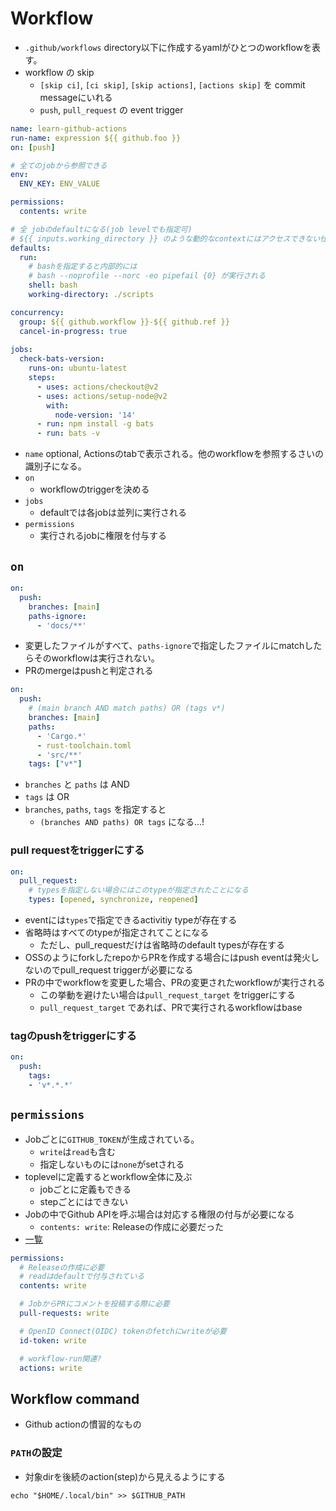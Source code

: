 # Workflow


* `.github/workflows` directory以下に作成するyamlがひとつのworkflowを表す。
* workflow の skip
  * `[skip ci]`, `[ci skip]`, `[skip actions]`, `[actions skip]` を commit messageにいれる
  * `push`, `pull_request` の event trigger

```yaml
name: learn-github-actions
run-name: expression ${{ github.foo }}
on: [push]

# 全てのjobから参照できる
env:
  ENV_KEY: ENV_VALUE

permissions:
  contents: write

# 全 jobのdefaultになる(job levelでも指定可)
# ${{ inputs.working_directory }} のような動的なcontextにはアクセスできない仕様
defaults:
  run:
    # bashを指定すると内部的には
    # bash --noprofile --norc -eo pipefail {0} が実行される
    shell: bash
    working-directory: ./scripts

concurrency:
  group: ${{ github.workflow }}-${{ github.ref }}
  cancel-in-progress: true
  
jobs:
  check-bats-version:
    runs-on: ubuntu-latest
    steps:
      - uses: actions/checkout@v2
      - uses: actions/setup-node@v2
        with:
          node-version: '14'
      - run: npm install -g bats
      - run: bats -v
```

* `name` optional, Actionsのtabで表示される。他のworkflowを参照するさいの識別子になる。
* `on`
    * workflowのtriggerを決める
* `jobs`
    * defaultでは各jobは並列に実行される
* `permissions`
  * 実行されるjobに権限を付与する


## `on`

```yaml
on:
  push:
    branches: [main]
    paths-ignore:
      - 'docs/**'
```

* 変更したファイルがすべて、`paths-ignore`で指定したファイルにmatchしたらそのworkflowは実行されない。
* PRのmergeはpushと判定される

```yaml
on:
  push:
    # (main branch AND match paths) OR (tags v*)
    branches: [main]
    paths:
      - 'Cargo.*'
      - rust-toolchain.toml
      - 'src/**'
    tags: ["v*"]
```

* `branches` と `paths` は AND
* `tags` は OR
* `branches`, `paths`, `tags` を指定すると
  * `(branches AND paths) OR tags` になる...!


### pull requestをtriggerにする

```yaml
on:
  pull_request:
    # typesを指定しない場合にはこのtypeが指定されたことになる
    types: [opened, synchronize, reopened]
```

* eventには`types`で指定できるactivitiy typeが存在する
* 省略時はすべてのtypeが指定されてことになる
  * ただし、pull_requestだけは省略時のdefault typesが存在する
* OSSのようにforkしたrepoからPRを作成する場合にはpush eventは発火しないのでpull_request triggerが必要になる
* PRの中でworkflowを変更した場合、PRの変更されたworkflowが実行される
  * この挙動を避けたい場合は`pull_request_target` をtriggerにする
  * `pull_request_target` であれば、PRで実行されるworkflowはbase


### tagのpushをtriggerにする

```yaml
on:
  push:
    tags:
    - 'v*.*.*'
```

## `permissions`

* Jobごとに`GITHUB_TOKEN`が生成されている。  
  * `write`は`read`も含む
  * 指定しないものには`none`がsetされる
* toplevelに定義するとworkflow全体に及ぶ
  * jobごとに定義もできる
  * stepごとにはできない
* Jobの中でGithub APIを呼ぶ場合は対応する権限の付与が必要になる
  * `contents: write`: Releaseの作成に必要だった
* [一覧](https://docs.github.com/en/actions/writing-workflows/workflow-syntax-for-github-actions#permissions)

```yaml
permissions:
  # Releaseの作成に必要
  # readはdefaultで付与されている
  contents: write

  # JobからPRにコメントを投稿する際に必要
  pull-requests: write

  # OpenID Connect(OIDC) tokenのfetchにwriteが必要
  id-token: write

  # workflow-run関連?
  actions: write
```


## Workflow command

* Github actionの慣習的なもの

### `PATH`の設定

* 対象dirを後続のaction(step)から見えるようにする

```shell
echo "$HOME/.local/bin" >> $GITHUB_PATH
```
